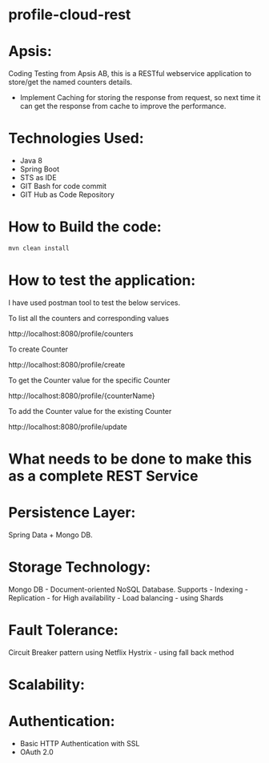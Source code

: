 # profile-cloud-rest
Apsis:
=======
Coding Testing from Apsis AB, this is a RESTful webservice application to store/get the named counters details.

 - Implement Caching for storing the response from request, so next time it can get the response from cache to improve the performance.

Technologies Used:
==================

- Java 8
- Spring Boot
- STS as IDE
- GIT Bash for code commit
- GIT Hub as Code Repository

How to Build the code:
======================
```sh
mvn clean install
```

How to test the application:
============================

I have used postman tool to test the below services.

To list all the counters and corresponding values

http://localhost:8080/profile/counters

To create Counter

http://localhost:8080/profile/create

To get the Counter value for the specific Counter

http://localhost:8080/profile/{counterName}


To add the Counter value for the existing Counter

http://localhost:8080/profile/update

What needs to be done to make this as a complete REST Service
=============================================================

Persistence Layer:
==================
Spring Data + Mongo DB.

Storage Technology:
==================
Mongo DB - Document-oriented NoSQL Database.
Supports
	- Indexing
	- Replication - for High availability
	- Load balancing - using Shards

Fault Tolerance:
================

Circuit Breaker pattern using Netflix Hystrix
	- using fall back method

Scalability:
===========



Authentication:
==============

- Basic HTTP Authentication with SSL
- OAuth 2.0
